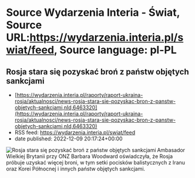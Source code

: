 # Source Wydarzenia Interia - Świat, Source URL:https://wydarzenia.interia.pl/swiat/feed, Source language: pl-PL

## Rosja stara się pozyskać broń z państw objętych sankcjami
 - [https://wydarzenia.interia.pl/raporty/raport-ukraina-rosja/aktualnosci/news-rosja-stara-sie-pozyskac-bron-z-panstw-objetych-sankcjami,nId,6463320](https://wydarzenia.interia.pl/raporty/raport-ukraina-rosja/aktualnosci/news-rosja-stara-sie-pozyskac-bron-z-panstw-objetych-sankcjami,nId,6463320)
 - RSS feed: https://wydarzenia.interia.pl/swiat/feed
 - date published: 2022-12-09 20:17:24+00:00

<p><a href="https://wydarzenia.interia.pl/raporty/raport-ukraina-rosja/aktualnosci/news-rosja-stara-sie-pozyskac-bron-z-panstw-objetych-sankcjami,nId,6463320"><img align="left" alt="Rosja stara się pozyskać broń z państw objętych sankcjami" src="https://i.iplsc.com/rosja-stara-sie-pozyskac-bron-z-panstw-objetych-sankcjami/000GGT4HODT1N9BQ-C321.jpg" /></a>Ambasador Wielkiej Brytanii przy ONZ Barbara Woodward oświadczyła, że Rosja próbuje uzyskać więcej broni, w tym setki pocisków balistycznych z Iranu oraz Korei Północnej i innych państw objętych sankcjami. 
</p><br clear="all" />
